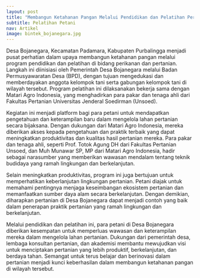 ```yaml
---
layout: post
title: "Membangun Ketahanan Pangan Melalui Pendidikan dan Pelatihan Pertanian di Desa Bojanegara"
subtitle: Pelatihan Petani 
nav: Artikel
image: bintek_bojanegara.jpg
---
```


Desa Bojanegara, Kecamatan Padamara, Kabupaten Purbalingga menjadi pusat perhatian dalam upaya membangun ketahanan pangan melalui program pendidikan dan pelatihan di bidang perikanan dan pertanian. Langkah ini diinisiasi oleh Pemerintah Desa Bojanegara melalui Badan Permusyawaratan Desa (BPD), dengan tujuan mengedukasi dan memberdayakan anggota kelompok tani serta gabungan kelompok tani di wilayah tersebut. Program pelatihan ini dilaksanakan bekerja sama dengan Matari Agro Indonesia, yang menghadirkan para pakar dan tenaga ahli dari Fakultas Pertanian Universitas Jenderal Soedirman (Unsoed).

Kegiatan ini menjadi platform bagi para petani untuk mendapatkan pengetahuan dan keterampilan baru dalam mengelola lahan pertanian secara bijaksana. Dengan dukungan dari Matari Agro Indonesia, mereka diberikan akses kepada pengetahuan dan praktik terbaik yang dapat meningkatkan produktivitas dan kualitas hasil pertanian mereka. Para pakar dan tenaga ahli, seperti Prof. Totok Agung DH dari Fakultas Pertanian Unsoed, dan Muh Munawar SP, MP dari Matari Agro Indonesia, hadir sebagai narasumber yang memberikan wawasan mendalam tentang teknik budidaya yang ramah lingkungan dan berkelanjutan.

Selain meningkatkan produktivitas, program ini juga bertujuan untuk memperhatikan keberlanjutan lingkungan pertanian. Petani diajak untuk memahami pentingnya menjaga keseimbangan ekosistem pertanian dan memanfaatkan sumber daya alam secara berkelanjutan. Dengan demikian, diharapkan pertanian di Desa Bojanegara dapat menjadi contoh yang baik dalam penerapan praktik pertanian yang ramah lingkungan dan berkelanjutan.

Melalui pendidikan dan pelatihan ini, para petani di Desa Bojanegara diberikan kesempatan untuk memperluas wawasan dan keterampilan mereka dalam mengelola lahan pertanian. Dukungan dari pemerintah desa, lembaga konsultan pertanian, dan akademisi membantu mewujudkan visi untuk menciptakan pertanian yang lebih produktif, berkelanjutan, dan berdaya tahan. Semangat untuk terus belajar dan berinovasi dalam pertanian menjadi kunci keberhasilan dalam membangun ketahanan pangan di wilayah tersebut.